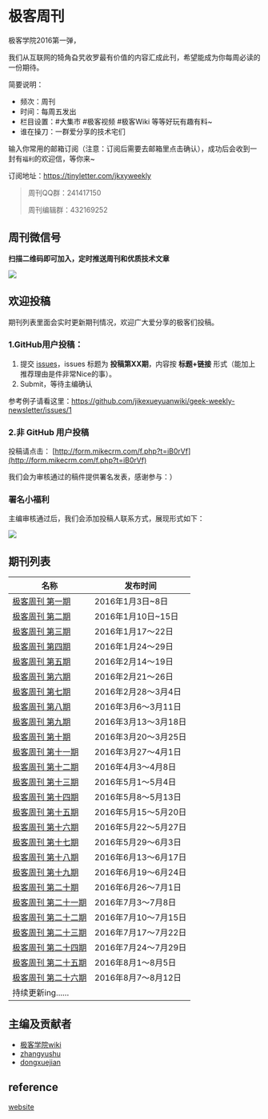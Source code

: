 # 极客周刊

极客学院2016第一弹，

我们从互联网的犄角旮旯收罗最有价值的内容汇成此刊，希望能成为你每周必读的一份期待。

简要说明：

- 频次：周刊
- 时间：每周五发出
- 栏目设置：#大集市 #极客视频 #极客Wiki 等等好玩有趣有料~
- 谁在操刀：一群爱分享的技术宅们

输入你常用的邮箱订阅（注意：订阅后需要去邮箱里点击确认），成功后会收到一封有`福利`的欢迎信，等你来~

订阅地址：<https://tinyletter.com/jkxyweekly>

>周刊QQ群：241417150
>
>周刊编辑群：432169252

## 周刊微信号

**扫描二维码即可加入，定时推送周刊和优质技术文章**

![](images/weixin.jpg)

## 欢迎投稿

期刊列表里面会实时更新期刊情况，欢迎广大爱分享的极客们投稿。

### 1.GitHub用户投稿：

1. 提交 [issues](https://github.com/jikexueyuanwiki/geek-weekly-newsletter/issues/new)，issues 标题为 **投稿第XX期**，内容按 **标题+链接** 形式（能加上推荐理由是件非常Nice的事）。
2. Submit，等待主编确认

参考例子请看这里：<https://github.com/jikexueyuanwiki/geek-weekly-newsletter/issues/1>

### 2.非 GitHub 用户投稿

投稿请点击： [http://form.mikecrm.com/f.php?t=iB0rVf](http://form.mikecrm.com/f.php?t=iB0rVf)   

我们会为审核通过的稿件提供署名发表，感谢参与：）   

### 署名小福利

主编审核通过后，我们会添加投稿人联系方式，展现形式如下：

![](images/0.png)

## 期刊列表

|名称|发布时间|
|------|-----------|
|[极客周刊 第一期](issues-1/newsletter-one.md) |2016年1月3日~8日|
|[极客周刊 第二期](issues-2/newsletter-two.md) |2016年1月10日~15日|
|[极客周刊 第三期](issues-3/newsletter-three.md)|2016年1月17～22日|
|[极客周刊 第四期](issues-4/newsletter-four.md)|2016年1月24～29日|
|[极客周刊 第五期](issues-5/newsletter-five.md)|2016年2月14～19日|
|[极客周刊 第六期](issues-6/newsletter-six.md)|2016年2月21～26日|
|[极客周刊 第七期](issues-7/newsletter-seven.md)|2016年2月28～3月4日|
|[极客周刊 第八期](issues-8/newsletter-eight.md)|2016年3月6～3月11日|
|[极客周刊 第九期](issues-9/newsletter-nine.md)|2016年3月13～3月18日|
|[极客周刊 第十期](issues-10/newsletter-ten.md)|2016年3月20～3月25日|
|[极客周刊 第十一期](issues-11/newsletter-eleven.md)|2016年3月27～4月1日|
|[极客周刊 第十二期](issues-12/newsletter-twelve.md)|2016年4月3～4月8日|
|[极客周刊 第十三期](newsletter-thirteen.md)|2016年5月1～5月4日|
|[极客周刊 第十四期](newsletter-fourteen.md)|2016年5月8～5月13日|
|[极客周刊 第十五期](newsletter-fifteen.md)|2016年5月15～5月20日|
|[极客周刊 第十六期](newsletter-sixteen.md)|2016年5月22～5月27日|
|[极客周刊 第十七期](newsletter-seventeen.md)|2016年5月29～6月3日|
|[极客周刊 第十八期](newsletter-eighteen.md)|2016年6月13～6月17日|
|[极客周刊 第十九期](newsletter-ninteen.md)|2016年6月19～6月24日|
|[极客周刊 第二十期](newsletter-twenty.md)|2016年6月26～7月1日|
|[极客周刊 第二十一期](newsletter-twenty-one.md)|2016年7月3～7月8日|
|[极客周刊 第二十二期](newsletter-twenty-two.md)|2016年7月10～7月15日|
|[极客周刊 第二十三期](newsletter-twenty-three.md)|2016年7月17～7月22日|
|[极客周刊 第二十四期](newsletter-twenty-four.md)|2016年7月24～7月29日|
|[极客周刊 第二十五期](newsletter-twenty-five.md)|2016年8月1～8月5日|
|[极客周刊 第二十六期](newsletter-twenty-six.md)|2016年8月7～8月12日|
|持续更新ing......||

## 主编及贡献者

- [极客学院wiki](http://wiki.jikexueyuan.com)
- [zhangyushu](https://github.com/zhangyushu)
- [dongxuejian](https://github.com/YDMDFGOFIGHTING)

## reference

[website](reference.md)
